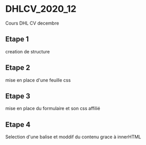 # DHLCV_2020_12
Cours DHL CV decembre

## Etape 1
creation de structure

## Etape 2
mise en place d'une feuille css

## Etape 3
mise en place du formulaire et son css affilié

## Etape 4
Selection d'une balise et moddif du contenu grace à innerHTML
